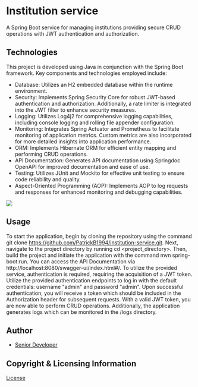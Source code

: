 # Institution service

A Spring Boot service for managing institutions providing secure CRUD operations with JWT authentication and authorization.

## Technologies

This project is developed using Java in conjunction with the Spring Boot framework. Key components and technologies employed include:

* Database: Utilizes an H2 embedded database within the runtime environment.
* Security: Implements Spring Security Core for robust JWT-based authentication and authorization. Additionally, a rate limiter is integrated into the
  JWT filter to enhance security measures.
* Logging: Utilizes Log4j2 for comprehensive logging capabilities, including console logging and rolling file appender configuration.
* Monitoring: Integrates Spring Actuator and Prometheus to facilitate monitoring of application metrics. Custom metrics are also incorporated for more
  detailed insights into application performance.
* ORM: Implements Hibernate ORM for efficient entity mapping and performing CRUD operations.
* API Documentation: Generates API documentation using Springdoc OpenAPI for improved documentation and ease of use.
* Testing: Utilizes JUnit and Mockito for effective unit testing to ensure code reliability and quality.
* Aspect-Oriented Programming (AOP): Implements AOP to log requests and responses for enhanced monitoring and debugging capabilities.

<img src="https://img.shields.io/badge/Language-Java-orange.svg">

## Usage

To start the application, begin by cloning the repository using the command git clone https://github.com/PatrickB1994/institution-service.git. Next,
navigate to the project directory by running cd <project_directory>. Then, build the project and initiate the application with the command mvn
spring-boot:run. You can access the API Documentation via http://localhost:8080/swagger-ui/index.html#/. To utilize the provided service,
authentication is required, requiring the acquisition of a JWT token. Utilize the provided authentication endpoints to log in with the default
credentials: username "admin" and password "admin". Upon successful authentication, you will receive a token which should be included in the
Authorization header for subsequent requests. With a valid JWT token, you are now able to perform CRUD operations. Additionally, the application
generates logs which can be monitored in the /logs directory.

## Author

- [Senior Developer](https://github.com/PatrickB1994)

## Copyright & Licensing Information

[License](https://www.apache.org/licenses/LICENSE-2.0.txt)
